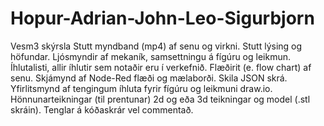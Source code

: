 # Hopur-Adrian-John-Leo-Sigurbjorn
Vesm3 skýrsla
Stutt myndband (mp4) af senu og virkni.
Stutt lýsing og höfundar.
Ljósmyndir af mekaník, samsettningu á fígúru og leikmun.
Íhlutalisti, allir íhlutir sem notaðir eru í verkefnið.
Flæðirit (e. flow chart) af senu.
Skjámynd af Node-Red flæði og mælaborði. Skila JSON skrá.
Yfirlitsmynd af tengingum íhluta fyrir fígúru og leikmuni draw.io.
Hönnunarteikningar (til prentunar) 2d og eða 3d teikningar og model (.stl skráin).
Tenglar á kóðaskrár vel commentað.
